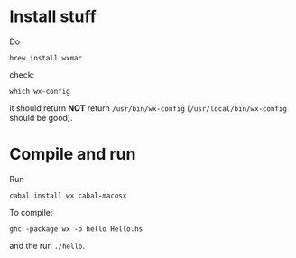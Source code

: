 # Install stuff

Do

```
brew install wxmac
```

check:

```
which wx-config
```

it should return **NOT** return  `/usr/bin/wx-config` (`/usr/local/bin/wx-config` should be good).

# Compile and run

Run

```
cabal install wx cabal-macosx
```

To compile:

```
ghc -package wx -o hello Hello.hs
```

and the run `./hello`.